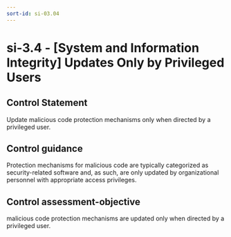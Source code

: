 ```yaml
---
sort-id: si-03.04
---
```


# si-3.4 - \[System and Information Integrity\] Updates Only by Privileged Users

## Control Statement

Update malicious code protection mechanisms only when directed by a privileged user.

## Control guidance

Protection mechanisms for malicious code are typically categorized as security-related software and, as such, are only updated by organizational personnel with appropriate access privileges.

## Control assessment-objective

malicious code protection mechanisms are updated only when directed by a privileged user.
